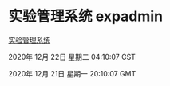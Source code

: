 # 实验管理系统 expadmin
[实验管理系统](http://59.174.25.15:56808/expadmin-782313d2-e1b1-4ea7-932e-3a55e6a1a4d0/)

2020年 12月 22日 星期二 04:10:07 CST

2020年 12月 21日 星期一 20:10:07 GMT
